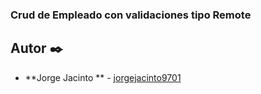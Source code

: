 ### Crud de Empleado con validaciones tipo Remote

## Autor ✒️

* **Jorge Jacinto ** - [jorgejacinto9701](https://github.com/jorgejacinto9701)
